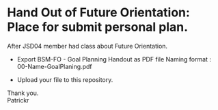 # Hand Out of Future Orientation: Place for submit personal plan.

After JSD04 member had class  about Future Orientation.

* Export BSM-FO - Goal Planning Handout  as PDF file 
Naming format : 00-Name-GoalPlaning.pdf

* Upload your file to this repository. 

Thank you.<br>
Patrickr

